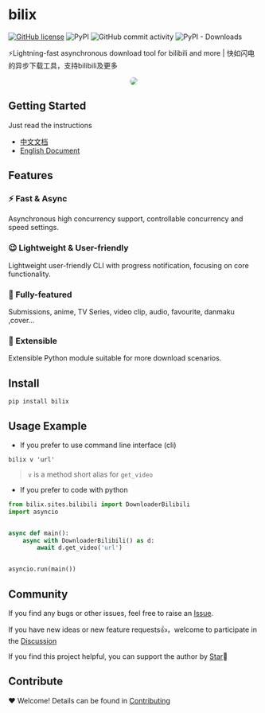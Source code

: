# bilix

[![GitHub license](https://img.shields.io/github/license/HFrost0/bilix?style=flat-square)](https://github.com/HFrost0/bilix/blob/master/LICENSE)
![PyPI](https://img.shields.io/pypi/v/bilix?style=flat-square&color=blue)
![GitHub commit activity](https://img.shields.io/github/commit-activity/m/HFrost0/bilix)
![PyPI - Downloads](https://img.shields.io/pypi/dm/bilix?label=pypi%20downloads&style=flat-square)

⚡️Lightning-fast asynchronous download tool for bilibili and more | 快如闪电的异步下载工具，支持bilibili及更多


<div align="center"> <img src='https://s2.loli.net/2022/08/31/P5X8YAQ7WyNEbrq.gif' style="border-radius: 8px"> </div>

## Getting Started

Just read the instructions

* [中文文档](https://hfrost0.github.io/bilix/)
* [English Document](https://hfrost0.github.io/bilix/en)

## Features

### ⚡️ Fast & Async

Asynchronous high concurrency support, controllable concurrency and speed settings.

### 😉 Lightweight & User-friendly

Lightweight user-friendly CLI with progress notification, focusing on core functionality.

### 📝 Fully-featured

Submissions, anime, TV Series, video clip, audio, favourite, danmaku ,cover...

### 🔨 Extensible

Extensible Python module suitable for more download scenarios.

## Install

```shell
pip install bilix
```

## Usage Example

* If you prefer to use command line interface (cli)

```shell
bilix v 'url'
```

> `v` is a method short alias for `get_video`

* If you prefer to code with python

```python
from bilix.sites.bilibili import DownloaderBilibili
import asyncio


async def main():
    async with DownloaderBilibili() as d:
        await d.get_video('url')


asyncio.run(main())
```

## Community

If you find any bugs or other issues, feel free to raise an [Issue](https://github.com/HFrost0/bilix/issues).

If you have new ideas or new feature requests👍，welcome to participate in
the [Discussion](https://github.com/HFrost0/bilix/discussions)

If you find this project helpful, you can support the author by [Star](https://github.com/HFrost0/bilix/stargazers)🌟

## Contribute

❤️ Welcome! Details can be found in [Contributing](https://github.com/HFrost0/bilix/blob/master/CONTRIBUTING_EN.md)

